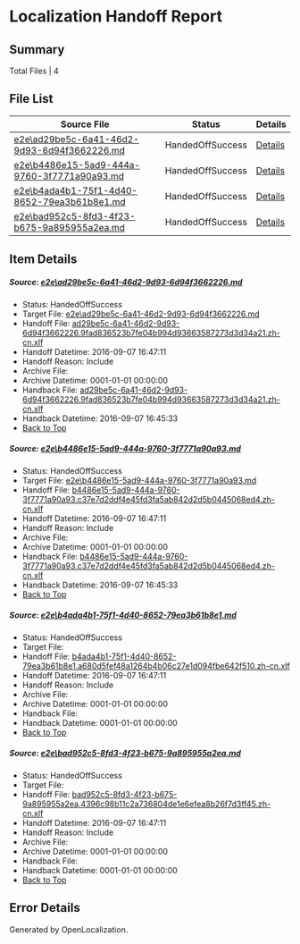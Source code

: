 # <a name='report-top'></a> Localization Handoff Report

## Summary
 Total Files | 4

## File List
 Source File | Status | Details 
 ----------- | ------ | ------- 
 [e2e\ad29be5c-6a41-46d2-9d93-6d94f3662226.md](https://github.com/OpenLocalizationTestOrg/ol-test0/blob/9385eb47e46e9987f676bdfeaa94b5ecfa021358/e2e/ad29be5c-6a41-46d2-9d93-6d94f3662226.md) | HandedOffSuccess | [Details](#9e164a8799a66e73d9178eff86f28f4ade9268eb3)
 [e2e\b4486e15-5ad9-444a-9760-3f7771a90a93.md](https://github.com/OpenLocalizationTestOrg/ol-test0/blob/9385eb47e46e9987f676bdfeaa94b5ecfa021358/e2e/b4486e15-5ad9-444a-9760-3f7771a90a93.md) | HandedOffSuccess | [Details](#6c1003ff519065278b5048321c0286bb40b518014)
 [e2e\b4ada4b1-75f1-4d40-8652-79ea3b61b8e1.md](https://github.com/OpenLocalizationTestOrg/ol-test0/blob/4d4932fdd6cbee8403b741785649f8d16ae91669/e2e/b4ada4b1-75f1-4d40-8652-79ea3b61b8e1.md) | HandedOffSuccess | [Details](#6a8cd4e2030dd7ccacb2f0ba6de5178a7c6f2aea5)
 [e2e\bad952c5-8fd3-4f23-b675-9a895955a2ea.md](https://github.com/OpenLocalizationTestOrg/ol-test0/blob/4d4932fdd6cbee8403b741785649f8d16ae91669/e2e/bad952c5-8fd3-4f23-b675-9a895955a2ea.md) | HandedOffSuccess | [Details](#2922c866c40f4895743afbe456eaab65b0f7e9fa6)

## Item Details
##### <a name='9e164a8799a66e73d9178eff86f28f4ade9268eb3'></a> Source: [e2e\ad29be5c-6a41-46d2-9d93-6d94f3662226.md](https://github.com/OpenLocalizationTestOrg/ol-test0/blob/9385eb47e46e9987f676bdfeaa94b5ecfa021358/e2e/ad29be5c-6a41-46d2-9d93-6d94f3662226.md)
* Status: HandedOffSuccess
* Target File: [e2e\ad29be5c-6a41-46d2-9d93-6d94f3662226.md](https://github.com/OpenLocalizationTestOrg/ol-test0-zhcn/blob/4ec1b83fb0a3bf0fe18041bb385ad793dd002eb3/e2e/ad29be5c-6a41-46d2-9d93-6d94f3662226.md)
* Handoff File: [ad29be5c-6a41-46d2-9d93-6d94f3662226.9fad836523b7fe04b994d93663587273d3d34a21.zh-cn.xlf](https://github.com/OpenLocalizationTestOrg/ol-test0-handoff/blob/604666ba3a7a838adb9e8b65cc367bd6a0657e34/ol-handoff/OpenLocalizationTestOrg/ol-test0-zhcn/ci/low/ad29be5c-6a41-46d2-9d93-6d94f3662226.9fad836523b7fe04b994d93663587273d3d34a21.zh-cn.xlf)
* Handoff Datetime: 2016-09-07 16:47:11
* Handoff Reason: Include
* Archive File: 
* Archive Datetime: 0001-01-01 00:00:00
* Handback File: [ad29be5c-6a41-46d2-9d93-6d94f3662226.9fad836523b7fe04b994d93663587273d3d34a21.zh-cn.xlf](https://github.com/OpenLocalizationTestOrg/ol-test0-handback/blob/9315489d585d12d662f348e9a611956489b910c6/ol-handback/OpenLocalizationTestOrg/ol-test0-zhcn/ci/high/ad29be5c-6a41-46d2-9d93-6d94f3662226.9fad836523b7fe04b994d93663587273d3d34a21.zh-cn.xlf)
* Handback Datetime: 2016-09-07 16:45:33
* [Back to Top](#report-top)

##### <a name='6c1003ff519065278b5048321c0286bb40b518014'></a> Source: [e2e\b4486e15-5ad9-444a-9760-3f7771a90a93.md](https://github.com/OpenLocalizationTestOrg/ol-test0/blob/9385eb47e46e9987f676bdfeaa94b5ecfa021358/e2e/b4486e15-5ad9-444a-9760-3f7771a90a93.md)
* Status: HandedOffSuccess
* Target File: [e2e\b4486e15-5ad9-444a-9760-3f7771a90a93.md](https://github.com/OpenLocalizationTestOrg/ol-test0-zhcn/blob/4ec1b83fb0a3bf0fe18041bb385ad793dd002eb3/e2e/b4486e15-5ad9-444a-9760-3f7771a90a93.md)
* Handoff File: [b4486e15-5ad9-444a-9760-3f7771a90a93.c37e7d2ddf4e45fd3fa5ab842d2d5b0445068ed4.zh-cn.xlf](https://github.com/OpenLocalizationTestOrg/ol-test0-handoff/blob/604666ba3a7a838adb9e8b65cc367bd6a0657e34/ol-handoff/OpenLocalizationTestOrg/ol-test0-zhcn/ci/low/b4486e15-5ad9-444a-9760-3f7771a90a93.c37e7d2ddf4e45fd3fa5ab842d2d5b0445068ed4.zh-cn.xlf)
* Handoff Datetime: 2016-09-07 16:47:11
* Handoff Reason: Include
* Archive File: 
* Archive Datetime: 0001-01-01 00:00:00
* Handback File: [b4486e15-5ad9-444a-9760-3f7771a90a93.c37e7d2ddf4e45fd3fa5ab842d2d5b0445068ed4.zh-cn.xlf](https://github.com/OpenLocalizationTestOrg/ol-test0-handback/blob/9315489d585d12d662f348e9a611956489b910c6/ol-handback/OpenLocalizationTestOrg/ol-test0-zhcn/ci/high/b4486e15-5ad9-444a-9760-3f7771a90a93.c37e7d2ddf4e45fd3fa5ab842d2d5b0445068ed4.zh-cn.xlf)
* Handback Datetime: 2016-09-07 16:45:33
* [Back to Top](#report-top)

##### <a name='6a8cd4e2030dd7ccacb2f0ba6de5178a7c6f2aea5'></a> Source: [e2e\b4ada4b1-75f1-4d40-8652-79ea3b61b8e1.md](https://github.com/OpenLocalizationTestOrg/ol-test0/blob/4d4932fdd6cbee8403b741785649f8d16ae91669/e2e/b4ada4b1-75f1-4d40-8652-79ea3b61b8e1.md)
* Status: HandedOffSuccess
* Target File: 
* Handoff File: [b4ada4b1-75f1-4d40-8652-79ea3b61b8e1.a680d5fef48a1264b4b06c27e1d094fbe642f510.zh-cn.xlf](https://github.com/OpenLocalizationTestOrg/ol-test0-handoff/blob/604666ba3a7a838adb9e8b65cc367bd6a0657e34/ol-handoff/OpenLocalizationTestOrg/ol-test0-zhcn/ci/low/b4ada4b1-75f1-4d40-8652-79ea3b61b8e1.a680d5fef48a1264b4b06c27e1d094fbe642f510.zh-cn.xlf)
* Handoff Datetime: 2016-09-07 16:47:11
* Handoff Reason: Include
* Archive File: 
* Archive Datetime: 0001-01-01 00:00:00
* Handback File: 
* Handback Datetime: 0001-01-01 00:00:00
* [Back to Top](#report-top)

##### <a name='2922c866c40f4895743afbe456eaab65b0f7e9fa6'></a> Source: [e2e\bad952c5-8fd3-4f23-b675-9a895955a2ea.md](https://github.com/OpenLocalizationTestOrg/ol-test0/blob/4d4932fdd6cbee8403b741785649f8d16ae91669/e2e/bad952c5-8fd3-4f23-b675-9a895955a2ea.md)
* Status: HandedOffSuccess
* Target File: 
* Handoff File: [bad952c5-8fd3-4f23-b675-9a895955a2ea.4396c98b11c2a736804de1e6efea8b26f7d3ff45.zh-cn.xlf](https://github.com/OpenLocalizationTestOrg/ol-test0-handoff/blob/604666ba3a7a838adb9e8b65cc367bd6a0657e34/ol-handoff/OpenLocalizationTestOrg/ol-test0-zhcn/ci/low/bad952c5-8fd3-4f23-b675-9a895955a2ea.4396c98b11c2a736804de1e6efea8b26f7d3ff45.zh-cn.xlf)
* Handoff Datetime: 2016-09-07 16:47:11
* Handoff Reason: Include
* Archive File: 
* Archive Datetime: 0001-01-01 00:00:00
* Handback File: 
* Handback Datetime: 0001-01-01 00:00:00
* [Back to Top](#report-top)


## Error Details

Generated by OpenLocalization.
